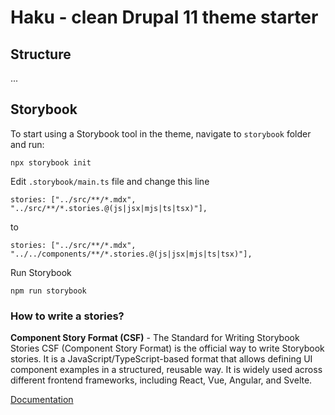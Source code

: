 # Haku - clean Drupal 11 theme starter

## Structure
...
## Storybook

To start using a Storybook tool in the theme, navigate to `storybook` folder and run:

```
npx storybook init
```
Edit `.storybook/main.ts` file and change this line

```
stories: ["../src/**/*.mdx", "../src/**/*.stories.@(js|jsx|mjs|ts|tsx)"],
```
to
```
stories: ["../src/**/*.mdx", "../../components/**/*.stories.@(js|jsx|mjs|ts|tsx)"],
```
Run Storybook

```
npm run storybook
```

### How to write a stories?

**Component Story Format (CSF)** - The Standard for Writing Storybook Stories
CSF (Component Story Format) is the official way to write Storybook stories. It is a JavaScript/TypeScript-based format that allows defining UI component examples in a structured, reusable way. It is widely used across different frontend frameworks, including React, Vue, Angular, and Svelte.

[Documentation](https://storybook.js.org/docs/api/csf)